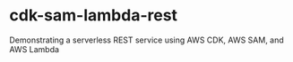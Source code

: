 # cdk-sam-lambda-rest
Demonstrating a serverless REST service using AWS CDK, AWS SAM, and AWS Lambda

